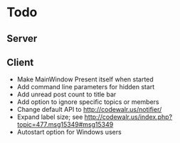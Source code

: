 Todo
====

Server
------

Client
------
+ Make MainWindow Present itself when started
+ Add command line parameters for hidden start
+ Add unread post count to title bar
+ Add option to ignore specific topics or members
+ Change default API to http://codewalr.us/notifier/
+ Expand label size; see http://codewalr.us/index.php?topic=477.msg15349#msg15349
+ Autostart option for Windows users
